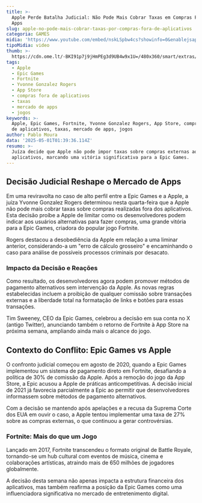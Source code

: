 ```yaml
---
title: >-
  Apple Perde Batalha Judicial: Não Pode Mais Cobrar Taxas em Compras Fora de
  Apps
slug: apple-no-pode-mais-cobrar-taxas-por-compras-fora-de-aplicativos
categoria: GAMES
midia: 'https://www.youtube.com/embed/nskLSpbw4cs?showinfo=0&enablejsapi=1'
tipoMidia: video
thumb: >-
  https://cdn.ome.lt/-BKI91p7j9jHmPEg3d9UB4w9x1U=/480x360/smart/extras/conteudos/Design_sem_nome_-_2025-04-30T215716.291.png
tags:
  - Apple
  - Epic Games
  - Fortnite
  - Yvonne Gonzalez Rogers
  - App Store
  - compras fora de aplicativos
  - taxas
  - mercado de apps
  - jogos
keywords: >-
  Apple, Epic Games, Fortnite, Yvonne Gonzalez Rogers, App Store, compras fora
  de aplicativos, taxas, mercado de apps, jogos
author: Pablo Moura
data: '2025-05-01T01:39:36.114Z'
resumo: >-
  Juíza decide que Apple não pode impor taxas sobre compras externas aos
  aplicativos, marcando uma vitória significativa para a Epic Games.
---
```


## Decisão Judicial Reshape o Mercado de Apps

Em uma reviravolta no caso de alto perfil entre a Epic Games e a Apple, a juíza Yvonne Gonzalez Rogers determinou nesta quarta-feira que a Apple não pode mais cobrar taxas sobre compras realizadas fora dos aplicativos. Esta decisão proíbe a Apple de limitar como os desenvolvedores podem indicar aos usuários alternativas para fazer compras, uma grande vitória para a Epic Games, criadora do popular jogo Fortnite.

Rogers destacou a desobediência da Apple em relação a uma liminar anterior, considerando-a um "erro de cálculo grosseiro" e encaminhando o caso para análise de possíveis processos criminais por desacato.

### Impacto da Decisão e Reações

Como resultado, os desenvolvedores agora podem promover métodos de pagamento alternativos sem intervenção da Apple. As novas regras estabelecidas incluem a proibição de qualquer comissão sobre transações externas e a liberdade total na formatação de links e botões para essas transações.

Tim Sweeney, CEO da Epic Games, celebrou a decisão em sua conta no X (antigo Twitter), anunciando também o retorno de Fortnite à App Store na próxima semana, ampliando ainda mais o alcance do jogo.

## Contexto do Conflito: Epic Games vs Apple

O confronto judicial começou em agosto de 2020, quando a Epic Games implementou um sistema de pagamento direto em Fortnite, desafiando a política de 30% de comissão da Apple. Após a remoção do jogo da App Store, a Epic acusou a Apple de práticas anticompetitivas. A decisão inicial de 2021 já favorecia parcialmente a Epic ao permitir que desenvolvedores informassem sobre métodos de pagamento alternativos.

Com a decisão se mantendo após apelações e a recusa da Suprema Corte dos EUA em ouvir o caso, a Apple tentou implementar uma taxa de 27% sobre as compras externas, o que continuou a gerar controvérsias.

### Fortnite: Mais do que um Jogo

Lançado em 2017, Fortnite transcendeu o formato original de Battle Royale, tornando-se um hub cultural com eventos de música, cinema e colaborações artísticas, atraindo mais de 650 milhões de jogadores globalmente.

A decisão desta semana não apenas impacta a estrutura financeira dos aplicativos, mas também reafirma a posição da Epic Games como uma influenciadora significativa no mercado de entretenimento digital.
